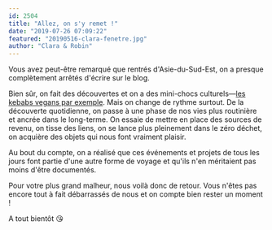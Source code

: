 ```yaml
---
id: 2504
title: "Allez, on s'y remet !"
date: "2019-07-26 07:09:22"
featured: "20190516-clara-fenetre.jpg"
author: "Clara & Robin"
---
```


Vous avez peut-être remarqué que rentrés d'Asie-du-Sud-Est, on a presque
complètement arrêtés d'écrire sur le blog.

Bien sûr, on fait des découvertes et on a des mini-chocs
culturels—[les kebabs vegans par exemple](https://eaudepoisson.com/2019/03/13/ich-hatte-gerne-einen-doner-bitte/).
Mais on change de rythme surtout. De la découverte quotidienne, on passe à une
phase de nos vies plus routinière et ancrée dans le long-terme. On essaie de
mettre en place des sources de revenu, on tisse des liens, on se lance plus
pleinement dans le zéro déchet, on acquière des objets qui nous font vraiment
plaisir.

Au bout du compte, on a réalisé que ces événements et projets de tous les jours
font partie d'une autre forme de voyage et qu'ils n'en méritaient pas moins
d'être documentés.

Pour votre plus grand malheur, nous voilà donc de retour. Vous n'êtes pas encore
tout à fait débarrassés de nous et on compte bien rester un moment !

A tout bientôt 😘
